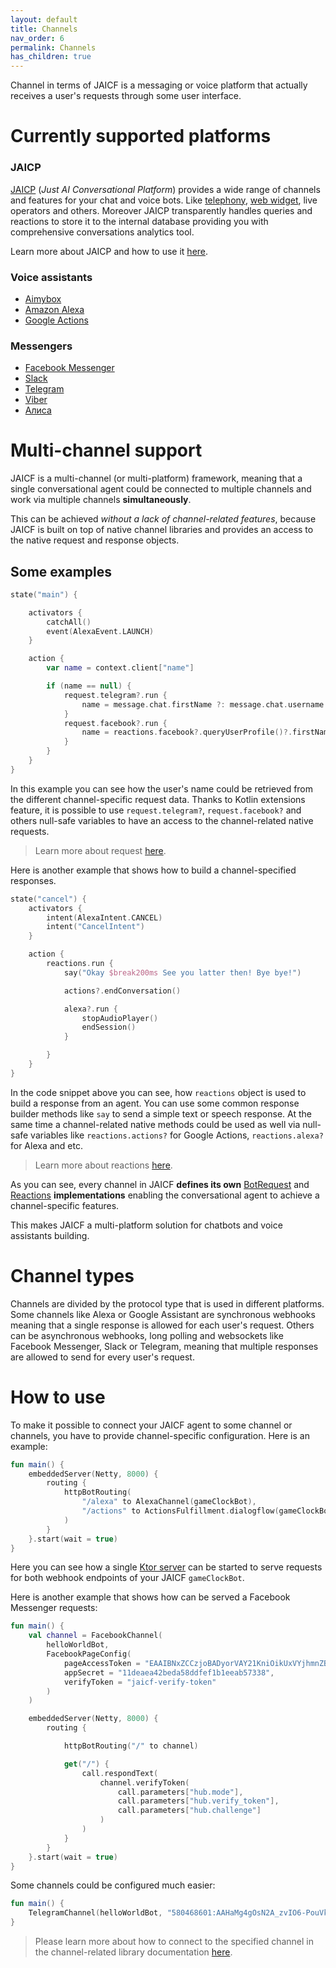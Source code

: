 ```yaml
---
layout: default
title: Channels
nav_order: 6
permalink: Channels
has_children: true
---
```


Channel in terms of JAICF is a messaging or voice platform that actually receives a user's requests through some user interface.

# Currently supported platforms

### JAICP

[JAICP](https://app.jaicp.com) (_Just AI Conversational Platform_) provides a wide range of channels and features for your chat and voice bots.
Like [telephony](Telephony), [web widget](Chat-Widget), live operators and others.
Moreover JAICP transparently handles queries and reactions to store it to the internal database providing you with comprehensive conversations analytics tool.

Learn more about JAICP and how to use it [here](JAICP).

### Voice assistants

* [Aimybox](Aimybox)
* [Amazon Alexa](Alexa)
* [Google Actions](Google-Actions)

### Messengers

* [Facebook Messenger](Facebook-Messenger)
* [Slack](Slack)
* [Telegram](Telegram)
* [Viber](Viber)
* [Алиса](Yandex-Alice)

# Multi-channel support

JAICF is a multi-channel (or multi-platform) framework, meaning that a single conversational agent could be connected to multiple channels and work via multiple channels **simultaneously**.

This can be achieved _without a lack of channel-related features_, because JAICF is built on top of native channel libraries and provides an access to the native request and response objects.

## Some examples

```kotlin
state("main") {

    activators {
        catchAll()
        event(AlexaEvent.LAUNCH)
    }

    action {
        var name = context.client["name"]

        if (name == null) {
            request.telegram?.run {
                name = message.chat.firstName ?: message.chat.username
            }
            request.facebook?.run {
                name = reactions.facebook?.queryUserProfile()?.firstName()
            }
        }
    }
}
```

In this example you can see how the user's name could be retrieved from the different channel-specific request data.
Thanks to Kotlin extensions feature, it is possible to use `request.telegram?`, `request.facebook?` and others null-safe variables to have an access to the channel-related native requests.

> Learn more about request [here](request).

Here is another example that shows how to build a channel-specified responses.

```kotlin
state("cancel") {
    activators {
        intent(AlexaIntent.CANCEL)
        intent("CancelIntent")
    }

    action {
        reactions.run {
            say("Okay $break200ms See you latter then! Bye bye!")

            actions?.endConversation()

            alexa?.run {
                stopAudioPlayer()
                endSession()
            }

        }
    }
}
```

In the code snippet above you can see, how `reactions` object is used to build a response from an agent.
You can use some common response builder methods like `say` to send a simple text or speech response.
At the same time a channel-related native methods could be used as well via null-safe variables like `reactions.actions?` for Google Actions, `reactions.alexa?` for Alexa and etc.

> Learn more about reactions [here](reactions).

As you can see, every channel in JAICF **defines its own** [BotRequest](https://github.com/just-ai/jaicf-kotlin/blob/master/core/src/main/kotlin/com/justai/jaicf/api/BotRequest.kt) and [Reactions](https://github.com/just-ai/jaicf-kotlin/blob/master/core/src/main/kotlin/com/justai/jaicf/reactions/Reactions.kt) **implementations** enabling the conversational agent to achieve a channel-specific features.

This makes JAICF a multi-platform solution for chatbots and voice assistants building.

# Channel types

Channels are divided by the protocol type that is used in different platforms.
Some channels like Alexa or Google Assistant are synchronous webhooks meaning that a single response is allowed for each user's request.
Others can be asynchronous webhooks, long polling and websockets like Facebook Messenger, Slack or Telegram, meaning that multiple responses are allowed to send for every user's request.

# How to use

To make it possible to connect your JAICF agent to some channel or channels, you have to provide channel-specific configuration.
Here is an example:

```kotlin
fun main() {
    embeddedServer(Netty, 8000) {
        routing {
            httpBotRouting(
                "/alexa" to AlexaChannel(gameClockBot),
                "/actions" to ActionsFulfillment.dialogflow(gameClockBot)
            )
        }
    }.start(wait = true)
}
```

Here you can see how a single [Ktor server](Ktor) can be started to serve requests for both webhook endpoints of your JAICF `gameClockBot`.

Here is another example that shows how can be served a Facebook Messenger requests:

```kotlin
fun main() {
    val channel = FacebookChannel(
        helloWorldBot,
        FacebookPageConfig(
            pageAccessToken = "EAAIBNxZCCzjoBADyorVAY21KniOikUxVYjhmnZBElHpeN1vr9lEJzXJdLGUsvcvwTRMmNwwZBZBDEZCBPXlZB0UuwU1o3CZCdm0WJILg1ucoNB9ezKeZBbOvy29prWeZAuLA4L5G9lg5yZBZCfwnLAPEZB9W3YLvO20uZBCfHtARowF8PPG2VKk6YAmPZC",
            appSecret = "11deaea42beda58ddfef1b1eeab57338",
            verifyToken = "jaicf-verify-token"
        )
    )

    embeddedServer(Netty, 8000) {
        routing {

            httpBotRouting("/" to channel)

            get("/") {
                call.respondText(
                    channel.verifyToken(
                        call.parameters["hub.mode"],
                        call.parameters["hub.verify_token"],
                        call.parameters["hub.challenge"]
                    )
                )
            }
        }
    }.start(wait = true)
}
```

Some channels could be configured much easier:

```kotlin
fun main() {
    TelegramChannel(helloWorldBot, "580468601:AAHaMg4gOsN2A_zvIO6-PouVk3GcZ_WVrdI").run()
}
```

> Please learn more about how to connect to the specified channel in the channel-related library documentation [here](https://github.com/just-ai/jaicf-kotlin/tree/master/channels).